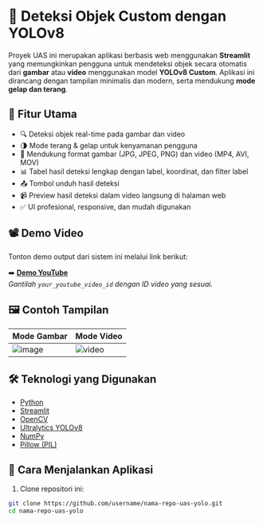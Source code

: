 # 🧠 Deteksi Objek Custom dengan YOLOv8

Proyek UAS ini merupakan aplikasi berbasis web menggunakan **Streamlit** yang memungkinkan pengguna untuk mendeteksi objek secara otomatis dari **gambar** atau **video** menggunakan model **YOLOv8 Custom**. Aplikasi ini dirancang dengan tampilan minimalis dan modern, serta mendukung **mode gelap dan terang**.

## 🚀 Fitur Utama

- 🔍 Deteksi objek real-time pada gambar dan video
- 🌗 Mode terang & gelap untuk kenyamanan pengguna
- 📂 Mendukung format gambar (JPG, JPEG, PNG) dan video (MP4, AVI, MOV)
- 📊 Tabel hasil deteksi lengkap dengan label, koordinat, dan filter label
- 📤 Tombol unduh hasil deteksi
- 📹 Preview hasil deteksi dalam video langsung di halaman web
- ✅ UI profesional, responsive, dan mudah digunakan

## 📽️ Demo Video

Tonton demo output dari sistem ini melalui link berikut:

➡️ **[Demo YouTube](https://www.youtube.com/watch?v=your_youtube_video_id)**  
_Gantilah `your_youtube_video_id` dengan ID video yang sesuai._

## 🖼️ Contoh Tampilan

| Mode Gambar | Mode Video |
|------------|------------|
| ![image](screenshots/image_detection.png) | ![video](screenshots/video_detection.png) |

## 🛠️ Teknologi yang Digunakan

- [Python](https://www.python.org/)
- [Streamlit](https://streamlit.io/)
- [OpenCV](https://opencv.org/)
- [Ultralytics YOLOv8](https://docs.ultralytics.com/)
- [NumPy](https://numpy.org/)
- [Pillow (PIL)](https://pillow.readthedocs.io/)

## 🔧 Cara Menjalankan Aplikasi

1. Clone repositori ini:

```bash
git clone https://github.com/username/nama-repo-uas-yolo.git
cd nama-repo-uas-yolo
